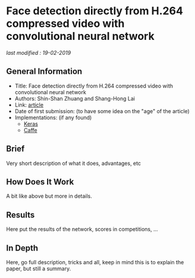 # Face detection directly from H.264 compressed video with convolutional neural network

_last modified : 19-02-2019_

## General Information

- Title: Face detection directly from H.264 compressed video with convolutional neural network
- Authors: Shin-Shan Zhuang and Shang-Hong Lai 
- Link: [article](https://projet.liris.cnrs.fr/imagine/pub/proceedings/ICIP-2009/pdfs/0002485.pdf)
- Date of first submission: (to have some idea on the "age" of the article)
- Implementations: (if any found)
    - [Keras](http://awesomelink1)
    - [Caffe](http://awesomelink2)

## Brief

Very short description of what it does, advantages, etc

## How Does It Work

A bit like above but more in details.

## Results

Here put the results of the network, scores in competitions, ...

## In Depth

Here, go full description, tricks and all, keep in mind this is to explain the paper, but still a summary.